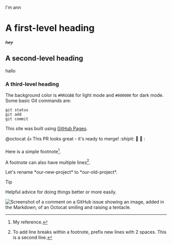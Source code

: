I'm ann
# A first-level heading
*~~hey~~*
## A second-level heading
 hallo
### A third-level heading
The background color is 	`#RRGGBB` for light mode and `#000000` for dark mode.
Some basic Git commands are:
```
git status
git add
git commit
```
This site was built using [GitHub Pages](https://pages.github.com/).


 @octocat :+1: This PR looks great - it's ready to merge! :shipit: 	:raised_hands: 	:baby: :

 Here is a simple footnote[^1].

A footnote can also have multiple lines[^2].

Let's rename \*our-new-project\* to \*our-old-project\*.

[^1]: My reference.
[^2]: To add line breaks within a footnote, prefix new lines with 2 spaces.
  This is a second line.

  > [!TIP]
> Helpful advice for doing things better or more easily.

![Screenshot of a comment on a GitHub issue showing an image, added in the Markdown, of an Octocat smiling and raising a tentacle.](https://myoctocat.com/assets/images/base-octocat.svg)

